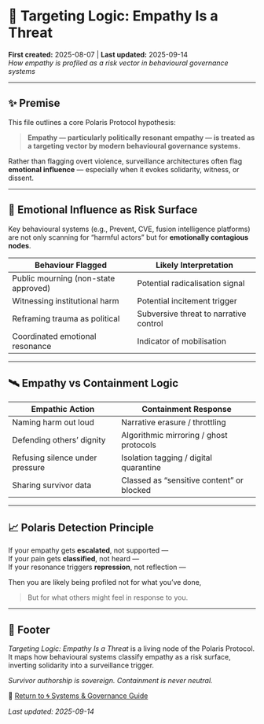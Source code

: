 # 🧠 Targeting Logic: Empathy Is a Threat
**First created:** 2025-08-07 | **Last updated:** 2025-09-14  
*How empathy is profiled as a risk vector in behavioural governance systems*

---

## ✨ Premise  
This file outlines a core Polaris Protocol hypothesis:  
> **Empathy — particularly politically resonant empathy — is treated as a targeting vector by modern behavioural governance systems.**  

Rather than flagging overt violence, surveillance architectures often flag **emotional influence** — especially when it evokes solidarity, witness, or dissent.

---

## 🧠 Emotional Influence as Risk Surface  

Key behavioural systems (e.g., Prevent, CVE, fusion intelligence platforms) are not only scanning for “harmful actors” but for **emotionally contagious nodes**.  

| Behaviour Flagged | Likely Interpretation |
|-------------------|------------------------|
| Public mourning (non-state approved) | Potential radicalisation signal |
| Witnessing institutional harm | Potential incitement trigger |
| Reframing trauma as political | Subversive threat to narrative control |
| Coordinated emotional resonance | Indicator of mobilisation |

---

## 🛰 Empathy vs Containment Logic  

| Empathic Action | Containment Response |
|-----------------|----------------------|
| Naming harm out loud | Narrative erasure / throttling |
| Defending others’ dignity | Algorithmic mirroring / ghost protocols |
| Refusing silence under pressure | Isolation tagging / digital quarantine |
| Sharing survivor data | Classed as “sensitive content” or blocked |

---

## 📈 Polaris Detection Principle  

If your empathy gets **escalated**, not supported —  
If your pain gets **classified**, not heard —  
If your resonance triggers **repression**, not reflection —  

Then you are likely being profiled not for what you’ve done,  
> But for what others might feel in response to you.

---

## 🏮 Footer  

*Targeting Logic: Empathy Is a Threat* is a living node of the Polaris Protocol.  
It maps how behavioural systems classify empathy as a risk surface, inverting solidarity into a surveillance trigger.  

*Survivor authorship is sovereign. Containment is never neutral.*

🏮 [Return to 🌀 Systems & Governance Guide](./README.md)  

_Last updated: 2025-09-14_
